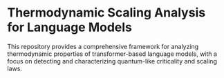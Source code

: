 # Thermodynamic Scaling Analysis for Language Models

This repository provides a comprehensive framework for analyzing thermodynamic properties of transformer-based language models, with a focus on detecting and characterizing quantum-like criticality and scaling laws.
